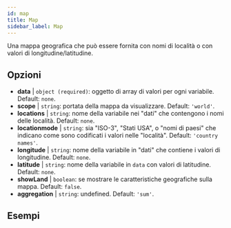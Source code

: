 ```yaml
---
id: map
title: Map
sidebar_label: Map
---
```


Una mappa geografica che può essere fornita con nomi di località o con valori di longitudine/latitudine.

## Opzioni

* __data__ | `object (required)`: oggetto di array di valori per ogni variabile. Default: `none`.
* __scope__ | `string`: portata della mappa da visualizzare. Default: `'world'`.
* __locations__ | `string`: nome della variabile nei "dati" che contengono i nomi delle località. Default: `none`.
* __locationmode__ | `string`: sia "ISO-3", "Stati USA", o "nomi di paesi" che indicano come sono codificati i valori nelle "località". Default: `'country names'`.
* __longitude__ | `string`: nome della variabile in "dati" che contiene i valori di longitudine. Default: `none`.
* __latitude__ | `string`: nome della variabile in `data` con valori di latitudine. Default: `none`.
* __showLand__ | `boolean`: se mostrare le caratteristiche geografiche sulla mappa. Default: `false`.
* __aggregation__ | `string`: undefined. Default: `'sum'`.


## Esempi
